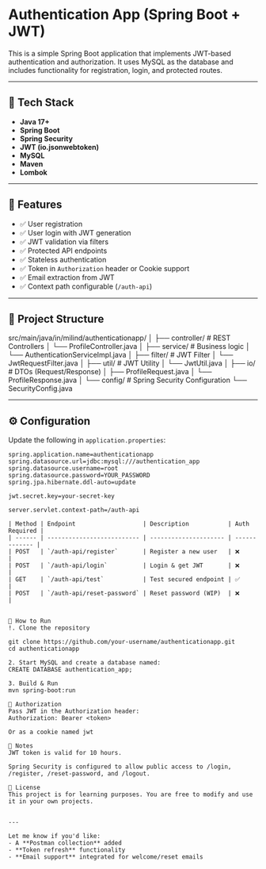 # Authentication App (Spring Boot + JWT)

This is a simple Spring Boot application that implements JWT-based authentication and authorization. It uses MySQL as the database and includes functionality for registration, login, and protected routes.

---

## 🔧 Tech Stack

- **Java 17+**
- **Spring Boot**
- **Spring Security**
- **JWT (io.jsonwebtoken)**
- **MySQL**
- **Maven**
- **Lombok**

---

## 🚀 Features

- ✅ User registration
- ✅ User login with JWT generation
- ✅ JWT validation via filters
- ✅ Protected API endpoints
- ✅ Stateless authentication
- ✅ Token in `Authorization` header or Cookie support
- ✅ Email extraction from JWT
- ✅ Context path configurable (`/auth-api`)

---

## 📂 Project Structure

src/main/java/in/milind/authenticationapp/
│
├── controller/ # REST Controllers
│ └── ProfileController.java
│
├── service/ # Business logic
│ └── AuthenticationServiceImpl.java
│
├── filter/ # JWT Filter
│ └── JwtRequestFilter.java
│
├── util/ # JWT Utility
│ └── JwtUtil.java
│
├── io/ # DTOs (Request/Response)
│ ├── ProfileRequest.java
│ └── ProfileResponse.java
│
└── config/ # Spring Security Configuration
└── SecurityConfig.java


---

## ⚙️ Configuration

Update the following in `application.properties`:

```properties
spring.application.name=authenticationapp
spring.datasource.url=jdbc:mysql:///authentication_app
spring.datasource.username=root
spring.datasource.password=YOUR_PASSWORD
spring.jpa.hibernate.ddl-auto=update

jwt.secret.key=your-secret-key

server.servlet.context-path=/auth-api

| Method | Endpoint                   | Description           | Auth Required |
| ------ | -------------------------- | --------------------- | ------------- |
| POST   | `/auth-api/register`       | Register a new user   | ❌             |
| POST   | `/auth-api/login`          | Login & get JWT       | ❌             |
| GET    | `/auth-api/test`           | Test secured endpoint | ✅             |
| POST   | `/auth-api/reset-password` | Reset password (WIP)  | ❌             |


🧰 How to Run
!. Clone the repository

git clone https://github.com/your-username/authenticationapp.git
cd authenticationapp

2. Start MySQL and create a database named:
CREATE DATABASE authentication_app;

3. Build & Run
mvn spring-boot:run

🔐 Authorization
Pass JWT in the Authorization header:
Authorization: Bearer <token>

Or as a cookie named jwt

📌 Notes
JWT token is valid for 10 hours.

Spring Security is configured to allow public access to /login, /register, /reset-password, and /logout.

📄 License
This project is for learning purposes. You are free to modify and use it in your own projects.


---

Let me know if you'd like:
- A **Postman collection** added
- **Token refresh** functionality
- **Email support** integrated for welcome/reset emails
